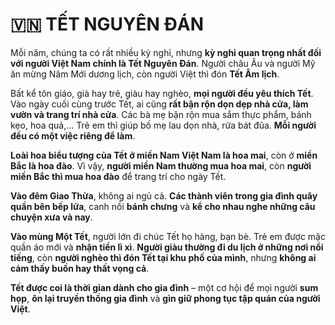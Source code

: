 # 🇻🇳 TẾT NGUYÊN ĐÁN

Mỗi năm, chúng ta có rất nhiều kỳ nghỉ, nhưng **kỳ nghỉ quan trọng nhất đối với người Việt Nam chính là Tết Nguyên Đán**. Người châu Âu và người Mỹ ăn mừng Năm Mới dương lịch, còn người Việt thì đón **Tết Âm lịch**.

Bất kể tôn giáo, già hay trẻ, giàu hay nghèo, **mọi người đều yêu thích Tết**. Vào ngày cuối cùng trước Tết, ai cũng **rất bận rộn dọn dẹp nhà cửa, làm vườn và trang trí nhà cửa**. Các bà mẹ bận rộn mua sắm thực phẩm, bánh kẹo, hoa quả,... Trẻ em thì giúp bố mẹ lau dọn nhà, rửa bát đũa. **Mỗi người đều có một việc riêng để làm**.

**Loài hoa biểu tượng của Tết ở miền Nam Việt Nam là hoa mai**, còn ở **miền Bắc là hoa đào**. Vì vậy, **người miền Nam thường mua hoa mai**, còn **người miền Bắc thì mua hoa đào** để trang trí cho ngày Tết.

**Vào đêm Giao Thừa**, không ai ngủ cả. **Các thành viên trong gia đình quây quần bên bếp lửa**, canh nồi **bánh chưng** và **kể cho nhau nghe những câu chuyện xưa và nay**.

**Vào mùng Một Tết**, người lớn đi chúc Tết họ hàng, bạn bè. Trẻ em được mặc quần áo mới và **nhận tiền lì xì**. **Người giàu thường đi du lịch ở những nơi nổi tiếng**, còn **người nghèo thì đón Tết tại khu phố của mình**, nhưng **không ai cảm thấy buồn hay thất vọng cả**.

**Tết được coi là thời gian dành cho gia đình** – một cơ hội để mọi người **sum họp**, **ôn lại truyền thống gia đình** và **gìn giữ phong tục tập quán của người Việt**.